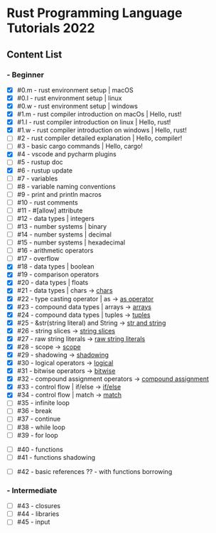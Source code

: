 # Rust Programming Language Tutorials 2022

## Content List

### - Beginner

- [x] #0.m - rust environment setup | macOS
- [x] #0.l - rust environment setup | linux
- [x] #0.w - rust environment setup | windows
- [x] #1.m - rust compiler introduction on macOs | Hello, rust!
- [x] #1.l - rust compiler introduction on linux | Hello, rust!
- [x] #1.w - rust compiler introduction on windows | Hello, rust!
- [ ] #2 - rust compiler detailed explanation | Hello, compiler!
- [ ] #3 - basic cargo commands | Hello, cargo!
- [x] #4 - vscode and pycharm plugins
- [ ] #5 - rustup doc
- [x] #6 - rustup update
- [ ] #7 - variables
- [ ] #8 - variable naming conventions
- [ ] #9 - print and println macros
- [ ] #10 - rust comments
- [ ] #11 - #[allow] attribute
- [ ] #12 - data types | integers
- [ ] #13 - number systems | binary
- [ ] #14 - number systems | decimal
- [ ] #15 - number systems | hexadecimal
- [ ] #16 - arithmetic operators
- [ ] #17 - overflow
- [x] #18 - data types | boolean
- [x] #19 - comparison operators
- [x] #20 - data types | floats
- [x] #21 - data types | chars -> [chars](chars)
- [x] #22 - type casting operator | as -> [as operator](as_operator)
- [x] #23 - compound data types | arrays -> [arrays](arrays)
- [x] #24 - compound data types | tuples -> [tuples](tuples)
- [x] #25 - &str(string literal) and String -> [str and string](str_and_string)
- [x] #26 - string slices -> [string slices](string_slices)
- [x] #27 - raw string literals -> [raw string literals](raw_string_literal)
- [x] #28 - scope -> [scope](scope)
- [x] #29 - shadowing -> [shadowing](shadowing)
- [x] #30 - logical operators -> [logical](logical)
- [x] #31 - bitwise operators -> [bitwise](bitwise)
- [x] #32 - compound assignment operators -> [compound assignment](compound_assignment)
- [x] #33 - control flow | if/else -> [if/else](if_else)
- [x] #34 - control flow | match -> [match](match_example)
- [ ] #35 - infinite loop
- [ ] #36 - break
- [ ] #37 - continue
- [ ] #38 - while loop
- [ ] #39 - for loop
<!--
- [ ] for loop Strings string literal
// https://www.educative.io/answers/what-is-stringchars-in-rust -->
- [ ] #40 - functions
- [ ] #41 - functions shadowing
<!-- linked learn 6.7-->
- [ ] #42 - basic references ?? - with functions borrowing
<!-- reference
     dereference // belki 42 ye aktarılır ownership başlanabilir -->
### - Intermediate

- [ ] #43 - closures
- [ ] #44 - libraries
- [ ] #45 - input
<!--
https://www.tutorialspoint.com/rust/rust_file_input_output.htm
- [ ] ownership
     
     borrowing

- [ ] struct 
        struct update :: 10.2 linked
        struct - pub ::hadi yeni bir yöntemle struct tanımlayalım
        methods impl - 10.4 associated function new Self keywordle de tanımla
        impl - yazdir() get_name()
        
        tuple structs
        generic 
        generic type safe vektör örneği
        https://www.tutorialspoint.com/rust/rust_generic_types.htm
        generic method <T, U> ve <u8, u8>
        generic partialOrd
        trait implementasyonu
        trait - Debug formatting & Display Traits
        trait - Default value
        trait - partialEq
        trait derivable
        trait - static
        trait - &dyn ?? dynamic dispact
     aynı video olabilir -   trait - dyn shortway
            aynı -  trait - dyn impl keyword shortway
        
        MODULES
        
        lifetimes
       - [ ] constants | const, static
        enums
        enum function
        options -- https://www.linkedin.com/learning/rust-essential-training/3145782?autoSkip=true&autoplay=true&resume=false   matching Option<T>
        if let
        while let
        results
        kind error handling
        panic!
        unwrap()
        expect()
        new data types collections
                -vectors 
                -hashmaps
                -btree
        ITERATOR
                Fn .iter
                FnMut .iter_mut()
                FnOnce .into_iter()
        COLLECT



### - Advanced
        reference types
        smart pointers
        box
        CustomBoxßßhttps://www.tutorialspoint.com/rust/rust_smart_pointers.htm
        rc
        arc
        mutex
        rwLock
- [ ] async
        channel (sync, send)
- [ ] tokio
        macros
- [ ] 
- [ ]
- [ ]
- [ ]
- [ ]
- [ ]
- [ ]
- [ ]
- [ ]
- [ ]
- [ ]
- [ ]
- [ ]
- [ ]
- [ ]
- [ ]
- [ ]
- [ ]
- [ ]
- [ ]
- [ ]
- [ ]
- [ ]
- [ ]
- [ ]
- [ ]
- [ ]
- [ ]
- [ ]
- [ ]
- [ ]

-->